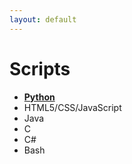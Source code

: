 ```yaml
---
layout: default
---
```

# Scripts

* **[Python](https://github.com/imorenoma/SAT2020.git)** 				
* HTML5/CSS/JavaScript
* Java
* C
* C#
* Bash
